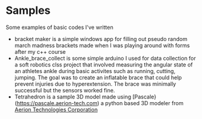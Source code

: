 # Samples

Some examples of basic codes I've written

  * bracket maker is a simple windows app for filling out pseudo random march madness brackets made when I was playing around with forms after my c++ course
  * Ankle_brace_collect is some simple arduino I used for data collection for a soft robotics clss project that involved measuring the angular state of an athletes ankle during basic activites such as running, cutting, jumping. The goal was to create an inflatable brace that could help prevent injuries due to hyperextension. The brace was minimally successful but the sensors worked fine. 
  * Tetrahedron is a sample 3D model made using [Pascale}(https://pascale.aerion-tech.com) a python based 3D modeler from [Aerion Technologies Corporation](https://aerion-tech.com/)
  
